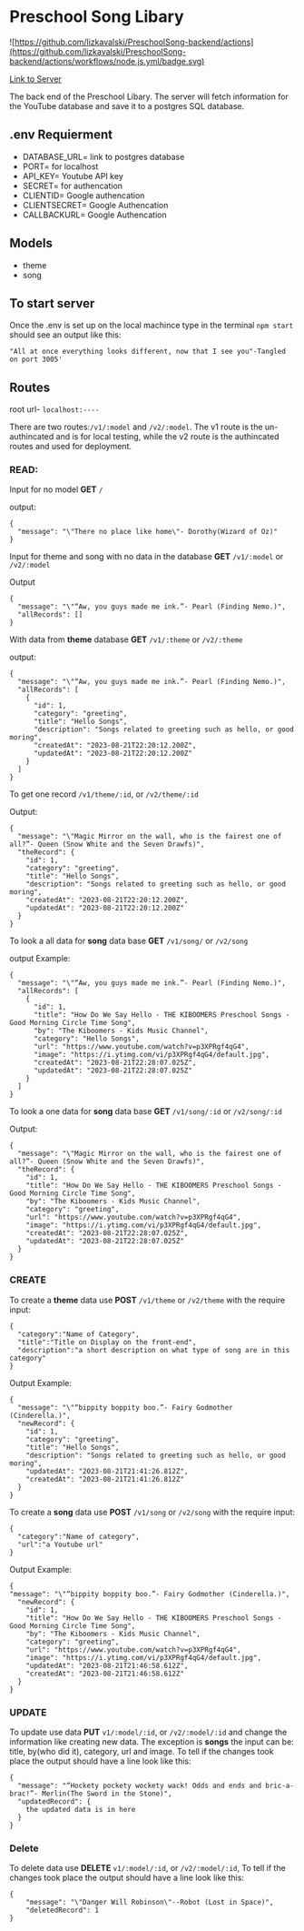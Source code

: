 # Preschool Song Libary
![https://github.com/lizkavalski/PreschoolSong-backend/actions](https://github.com/lizkavalski/PreschoolSong-backend/actions/workflows/node.js.yml/badge.svg)

[Link to Server](https://preschool-library.onrender.com)

The back end of the Preschool Libary. The server will fetch information for the YouTube database and save it to a postgres SQL database.

## .env Requierment
- DATABASE_URL= link to postgres database
- PORT= for localhost
- API_KEY= Youtube API key
- SECRET= for authencation
- CLIENTID= Google authencation
- CLIENTSECRET= Google Authencation
- CALLBACKURL= Google Authencation

## Models
- theme
- song

## To start server

Once the .env is set up on the local machince type in the terminal `npm start `
should see an output like this:
```
"All at once everything looks different, now that I see you"-Tangled on port 3005'
```
## Routes

root url- `localhost:----`

There are two routes:`/v1/:model` and `/v2/:model`. The v1 route is the un-authincated and is for local testing, while the v2 route is the authincated routes and used for deployment.

### READ:
Input for no model __GET__ `/`

output:
```
{
  "message": "\"There no place like home\"- Dorothy(Wizard of Oz)"
}
```

Input for theme and song with no data in the database __GET__ `/v1/:model` or `/v2/:model`

Output 
```
{
  "message": "\"“Aw, you guys made me ink.”- Pearl (Finding Nemo.)",
  "allRecords": []
}
```

With data from __theme__  database __GET__ `/v1/:theme` or `/v2/:theme`

output: 
```
{
  "message": "\"“Aw, you guys made me ink.”- Pearl (Finding Nemo.)",
  "allRecords": [
    {
      "id": 1,
      "category": "greeting",
      "title": "Hello Songs",
      "description": "Songs related to greeting such as hello, or good moring",
      "createdAt": "2023-08-21T22:20:12.200Z",
      "updatedAt": "2023-08-21T22:20:12.200Z"
    }
  ]
}
```
To get one record `/v1/theme/:id`, or `/v2/theme/:id`

Output:
```
{
  "message": "\"Magic Mirror on the wall, who is the fairest one of all?”- Queen (Snow White and the Seven Drawfs)",
  "theRecord": {
    "id": 1,
    "category": "greeting",
    "title": "Hello Songs",
    "description": "Songs related to greeting such as hello, or good moring",
    "createdAt": "2023-08-21T22:20:12.200Z",
    "updatedAt": "2023-08-21T22:20:12.200Z"
  }
}
```

To look a all data for __song__ data base __GET__ `/v1/song/` or `/v2/song`

output Example:
```
{
  "message": "\"“Aw, you guys made me ink.”- Pearl (Finding Nemo.)",
  "allRecords": [
    {
      "id": 1,
      "title": "How Do We Say Hello - THE KIBOOMERS Preschool Songs - Good Morning Circle Time Song",
      "by": "The Kiboomers - Kids Music Channel",
      "category": "Hello Songs",
      "url": "https://www.youtube.com/watch?v=p3XPRgf4qG4",
      "image": "https://i.ytimg.com/vi/p3XPRgf4qG4/default.jpg",
      "createdAt": "2023-08-21T22:28:07.025Z",
      "updatedAt": "2023-08-21T22:28:07.025Z"
    }
  ]
}
```
To look a one data for __song__ data base __GET__ `/v1/song/:id` or `/v2/song/:id`

Output:
```
{
  "message": "\"Magic Mirror on the wall, who is the fairest one of all?”- Queen (Snow White and the Seven Drawfs)",
  "theRecord": {
    "id": 1,
    "title": "How Do We Say Hello - THE KIBOOMERS Preschool Songs - Good Morning Circle Time Song",
    "by": "The Kiboomers - Kids Music Channel",
    "category": "greeting",
    "url": "https://www.youtube.com/watch?v=p3XPRgf4qG4",
    "image": "https://i.ytimg.com/vi/p3XPRgf4qG4/default.jpg",
    "createdAt": "2023-08-21T22:28:07.025Z",
    "updatedAt": "2023-08-21T22:28:07.025Z"
  }
}
```


### CREATE

  To create a __theme__ data use __POST__ `/v1/theme` or `/v2/theme` with the require input:
  ```
  {
    "category":"Name of Category",
    "title":"Title on Display on the front-end",
    "description":"a short description on what type of song are in this category"
  }
  ```
  Output Example:
  ```
  {
    "message": "\"“bippity boppity boo.”- Fairy Godmother (Cinderella.)",
    "newRecord": {
      "id": 1,
      "category": "greeting",
      "title": "Hello Songs",
      "description": "Songs related to greeting such as hello, or good moring",
      "updatedAt": "2023-08-21T21:41:26.812Z",
      "createdAt": "2023-08-21T21:41:26.812Z"
    }
  }
  ```

  To create a __song__ data use __POST__ `/v1/song` or `/v2/song` with the require input:
  ```
  {
	"category":"Name of category",
	"url":"a Youtube url"
  }
  ```
  Output Example:
  ```
  {
  "message": "\"“bippity boppity boo.”- Fairy Godmother (Cinderella.)",
    "newRecord": {
      "id": 1,
      "title": "How Do We Say Hello - THE KIBOOMERS Preschool Songs - Good Morning Circle Time Song",
      "by": "The Kiboomers - Kids Music Channel",
      "category": "greeting",
      "url": "https://www.youtube.com/watch?v=p3XPRgf4qG4",
      "image": "https://i.ytimg.com/vi/p3XPRgf4qG4/default.jpg",
      "updatedAt": "2023-08-21T21:46:58.612Z",
      "createdAt": "2023-08-21T21:46:58.612Z"
    }
}
  ```
### UPDATE

To update use data  __PUT__ `v1/:model/:id`, or `/v2/:model/:id` and change the information like creating new data. The exception is __songs__ the input can be: title, by(who did it), category, url and image. To tell if the changes took place the output should have a line look like this:
```
{
  "message": "“Hockety pockety wockety wack! Odds and ends and bric-a-brac!”- Merlin(The Sword in the Stone)",
  "updatedRecord": {
    the updated data is in here
  }
}
```

### Delete

To delete data use __DELETE__ `v1/:model/:id`, or `/v2/:model/:id`, To tell if the changes took place the output should have a line look like this:
```
{
	"message": "\"Danger Will Robinson\"--Robot (Lost in Space)",
	"deletedRecord": 1
}
```
